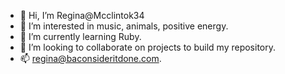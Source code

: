 - 👋 Hi, I’m Regina@Mcclintok34
- 👀 I’m interested in music, animals, positive energy.
- 🌱 I’m currently learning Ruby.
- 💞️ I’m looking to collaborate on projects to build my repository.
- 📫 regina@baconsideritdone.com.

<!---
Mcclintok34/Mcclintok34 is a ✨ special ✨ repository because its `README.md` (this file) appears on your GitHub profile.
You can click the Preview link to take a look at your changes.
--->
